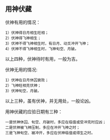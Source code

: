 ## 用神伏藏

伏神有用的情况：
```
1）伏神得日月相生旺相；
2）伏神得飞神相生；
3）伏神不得飞神相生时，有日月、动爻冲开飞神；
4）伏神不得飞神相生时，飞神旬空、月破。
```
以上四种，伏神待时有用，一般为吉。

伏神无用的情况:
```
1）伏神在日月休囚衰败；
2）飞神旺相克伏神；
3）伏神旬空，月破。
```
以上三种，虽有伏神，并无用处，一般论凶。

用神伏藏的应验日期有三种：
```
一是伏神休囚、旬空、月破时，多应在临值或受冲克时应凶；
二是伏神被飞神压制，多应在冲开飞神之时；
三是飞神旬空、被冲开，多应在伏神临值或得生之时。
```